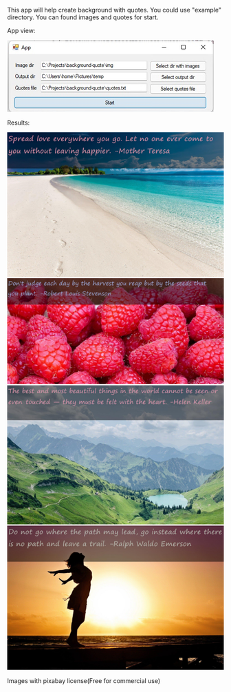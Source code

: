 This app will help create background with quotes.
You could use "example" directory. You can found images and quotes for start.

App view:

![alt-текст](https://github.com/itresearch010/background-quote/blob/main/example/app.jpg "App")

Results:

![alt-текст](https://github.com/itresearch010/background-quote/blob/main/example/result/beach-g2f6705105_1920.jpg "Example №1")
![alt-текст](https://github.com/itresearch010/background-quote/blob/main/example/result/fruit-ge5b9347d6_1920.jpg "Example №2")
![alt-текст](https://github.com/itresearch010/background-quote/blob/main/example/result/mountains-g4b223c68a_1920.jpg "Example №3")
![alt-текст](https://github.com/itresearch010/background-quote/blob/main/example/result/woman-g75b9c33a0_1920.jpg "Example №4")


Images with pixabay license(Free for commercial use)
